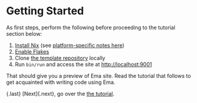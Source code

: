 # Getting Started

As first steps, perform the following before proceeding to the tutorial section below:

1. [Install Nix](https://nixos.org/download.html) (see [platform-specific notes here](https://neuron.zettel.page/install))
1. [Enable Flakes](https://nixos.wiki/wiki/Flakes)
1. Clone [the template repository](https://github.com/srid/ema-docs) locally
1. Run `bin/run` and access the site at <http://localhost:9001>

That should give you a preview of Ema site. Read the tutorial that follows to get acquainted with writing code using Ema.

{.last}
[Next]{.next}, go over the [the tutorial](start/tutorial.md).
